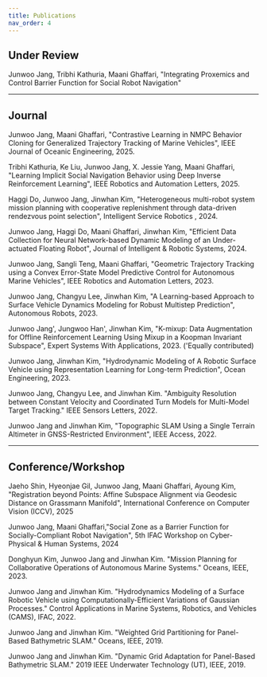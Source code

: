 ```yaml
---
title: Publications
nav_order: 4
---
```


## Under Review

Junwoo Jang, Tribhi Kathuria, Maani Ghaffari, "Integrating Proxemics and Control Barrier Function for Social Robot Navigation"

--------
## Journal

Junwoo Jang, Maani Ghaffari, "Contrastive Learning in NMPC Behavior Cloning for Generalized Trajectory Tracking of Marine Vehicles", IEEE Journal of Oceanic Engineering, 2025.

Tribhi Kathuria, Ke Liu, Junwoo Jang, X. Jessie Yang, Maani Ghaffari, "Learning Implicit Social Navigation Behavior using Deep Inverse Reinforcement Learning", IEEE Robotics and Automation Letters, 2025.

Haggi Do, Junwoo Jang, Jinwhan Kim, "Heterogeneous multi-robot system mission planning with cooperative replenishment through data-driven rendezvous point selection", Intelligent Service Robotics
, 2024.

Junwoo Jang, Haggi Do, Maani Ghaffari, Jinwhan Kim, "Efficient Data Collection for Neural Network-based Dynamic Modeling of an Under-actuated Floating Robot", Journal of Intelligent & Robotic Systems, 2024.

Junwoo Jang, Sangli Teng, Maani Ghaffari, "Geometric Trajectory Tracking using a Convex Error-State Model Predictive Control for Autonomous Marine Vehicles", IEEE Robotics and Automation Letters, 2023.

Junwoo Jang, Changyu Lee, Jinwhan Kim, "A Learning-based Approach to Surface Vehicle Dynamics Modeling for Robust Multistep Prediction", Autonomous Robots, 2023.

Junwoo Jang', Jungwoo Han', Jinwhan Kim, "K-mixup: Data Augmentation for Offline Reinforcement Learning Using Mixup in a Koopman Invariant Subspace", Expert Systems With Applications, 2023. ('Equally contributed)

Junwoo Jang, Jinwhan Kim, "Hydrodynamic Modeling of A Robotic Surface Vehicle using Representation Learning for Long-term Prediction", Ocean Engineering, 2023.

Junwoo Jang, Changyu Lee, and Jinwhan Kim. "Ambiguity Resolution between Constant Velocity and Coordinated Turn Models for Multi-Model Target Tracking." IEEE Sensors Letters, 2022.

Junwoo Jang and Jinwhan Kim, "Topographic SLAM Using a Single Terrain Altimeter in GNSS-Restricted Environment", IEEE Access, 2022.

--------
## Conference/Workshop
Jaeho Shin, Hyeonjae Gil, Junwoo Jang, Maani Ghaffari, Ayoung Kim, "Registration beyond Points: Affine Subspace Alignment via Geodesic Distance on Grassmann Manifold", International Conference on Computer Vision (ICCV), 2025

Junwoo Jang, Maani Ghaffari,"Social Zone as a Barrier Function for Socially-Compliant Robot Navigation", 5th IFAC Workshop on Cyber-Physical & Human Systems, 2024

Donghyun Kim, Junwoo Jang and Jinwhan Kim. "Mission Planning for Collaborative Operations of Autonomous Marine Systems." Oceans, IEEE, 2023.

Junwoo Jang and Jinwhan Kim. "Hydrodynamics Modeling of a Surface Robotic Vehicle using Computationally-Efficient Variations of Gaussian Processes." Control Applications in Marine Systems, Robotics, and Vehicles (CAMS), IFAC, 2022.

Junwoo Jang and Jinwhan Kim. "Weighted Grid Partitioning for Panel-Based Bathymetric SLAM." Oceans, IEEE, 2019.

Junwoo Jang and Jinwhan Kim. "Dynamic Grid Adaptation for Panel-Based Bathymetric SLAM." 2019 IEEE Underwater Technology (UT), IEEE, 2019.
